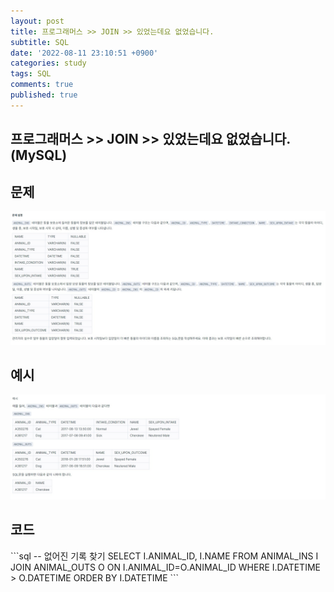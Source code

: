 ```yaml
---
layout: post
title: 프로그래머스 >> JOIN >> 있었는데요 없었습니다.
subtitle: SQL
date: '2022-08-11 23:10:51 +0900'
categories: study
tags: SQL
comments: true
published: true
---
```

## 프로그래머스 >> JOIN >> 있었는데요 없었습니다.(MySQL)

<h2>문제</h2>
<img src="/assets/img/pro_join2-1.jpg" title="pro_join2-1.jpg" alt="pro_join2-1.jpg"/><br>
<h2>예시</h2>
<img src="/assets/img/pro_join2-2.jpg" title="pro_join2-2.jpg" alt="pro_join2-2.jpg"/><br>
<h2>코드</h2>
```sql
-- 없어진 기록 찾기
SELECT I.ANIMAL_ID, I.NAME
FROM ANIMAL_INS I
JOIN ANIMAL_OUTS O
ON I.ANIMAL_ID=O.ANIMAL_ID
WHERE I.DATETIME > O.DATETIME
ORDER BY I.DATETIME
```



